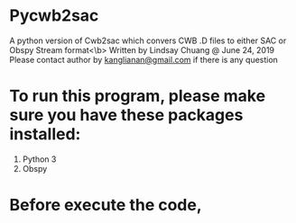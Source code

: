# Pycwb2sac
A python version of Cwb2sac which convers CWB .D files to either SAC or Obspy Stream format<\b>
Written by Lindsay Chuang @ June 24, 2019
Please contact author by kanglianan@gmail.com if there is any question

# To run this program, please make sure you have these packages installed:
1. Python 3
2. Obspy

# Before execute the code, 
